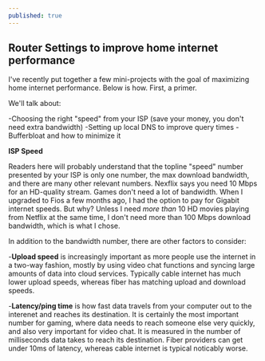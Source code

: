 ```yaml
---
published: true
---
```

## Router Settings to improve home internet performance

I've recently put together a few mini-projects with the goal of maximizing home internet performance. Below is how. First, a primer.

We'll talk about:

-Choosing the right "speed" from your ISP (save your money, you don't need extra bandwidth)
-Setting up local DNS to improve query times
-Bufferbloat and how to minimize it

**ISP Speed**

Readers here will probably understand that the topline "speed" number presented by your ISP is only one number, the max download bandwidth, and there are many other relevant numbers. Nexflix says you need 10 Mbps for an HD-quality stream. Games don't need a lot of bandwidth. When I upgraded to Fios a few months ago, I had the option to pay for Gigabit internet speeds. But why? Unless I need _more than_ 10 HD movies playing from Netflix at the same time, I don't need more than 100 Mbps download bandwidth, which is what I chose.

In addition to the bandwidth number, there are other factors to consider:

-**Upload speed** is increasingly important as more people use the internet in a two-way fashion, mostly by using video chat functions and syncing large amounts of data into cloud services. Typically cable internet has much lower upload speeds, whereas fiber has matching upload and download speeds.

-**Latency/ping time** is how fast data travels from your computer out to the interenet and reaches its destination. It is certainly the most important number for gaming, where data needs to reach someone else very quickly, and also very important for video chat. It is measured in the number of milliseconds data takes to reach its destination. Fiber providers can get under 10ms of latency, whereas cable internet is typical noticably worse.
